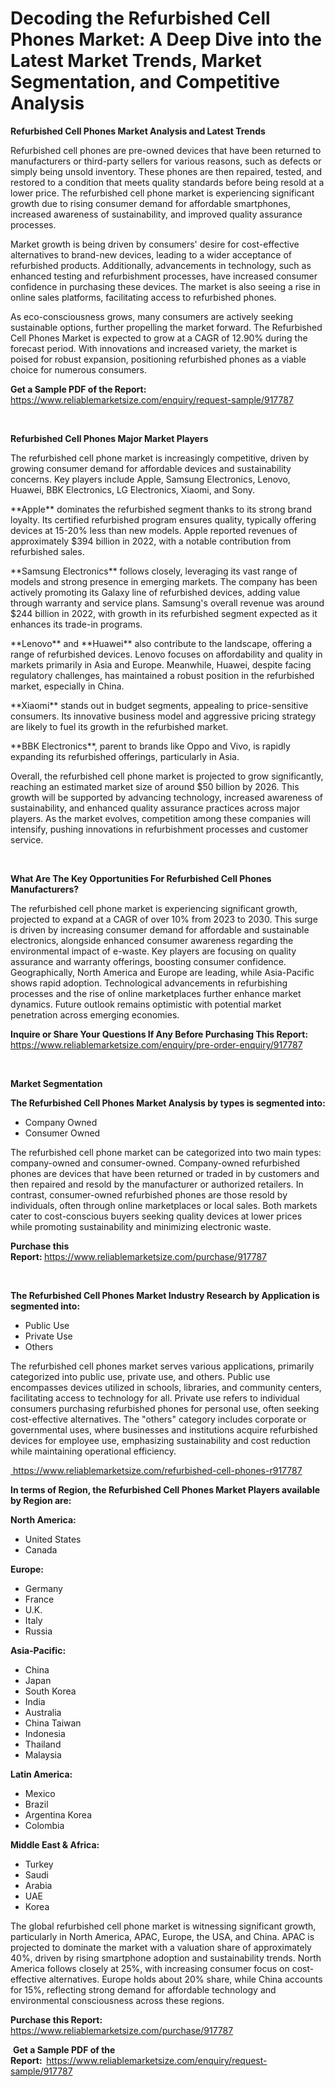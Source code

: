 <p><h1>Decoding the Refurbished Cell Phones Market: A Deep Dive into the Latest Market Trends, Market Segmentation, and Competitive Analysis</h1></p><p><strong>Refurbished Cell Phones Market Analysis and Latest Trends</strong></p>
<p><p>Refurbished cell phones are pre-owned devices that have been returned to manufacturers or third-party sellers for various reasons, such as defects or simply being unsold inventory. These phones are then repaired, tested, and restored to a condition that meets quality standards before being resold at a lower price. The refurbished cell phone market is experiencing significant growth due to rising consumer demand for affordable smartphones, increased awareness of sustainability, and improved quality assurance processes.</p><p>Market growth is being driven by consumers' desire for cost-effective alternatives to brand-new devices, leading to a wider acceptance of refurbished products. Additionally, advancements in technology, such as enhanced testing and refurbishment processes, have increased consumer confidence in purchasing these devices. The market is also seeing a rise in online sales platforms, facilitating access to refurbished phones.</p><p>As eco-consciousness grows, many consumers are actively seeking sustainable options, further propelling the market forward. The Refurbished Cell Phones Market is expected to grow at a CAGR of 12.90% during the forecast period. With innovations and increased variety, the market is poised for robust expansion, positioning refurbished phones as a viable choice for numerous consumers.</p></p>
<p><strong>Get a Sample PDF of the Report:&nbsp;</strong> <a href="https://www.reliablemarketsize.com/enquiry/request-sample/917787?utm_campaign=3551&utm_medium=2&utm_source=Github&utm_content=ia&utm_term=16042025&utm_id=refurbished-cell-phones">https://www.reliablemarketsize.com/enquiry/request-sample/917787</a></p>
<p>&nbsp;</p>
<p><strong>Refurbished Cell Phones Major Market Players</strong></p>
<p><p>The refurbished cell phone market is increasingly competitive, driven by growing consumer demand for affordable devices and sustainability concerns. Key players include Apple, Samsung Electronics, Lenovo, Huawei, BBK Electronics, LG Electronics, Xiaomi, and Sony. </p><p>**Apple** dominates the refurbished segment thanks to its strong brand loyalty. Its certified refurbished program ensures quality, typically offering devices at 15-20% less than new models. Apple reported revenues of approximately $394 billion in 2022, with a notable contribution from refurbished sales.</p><p>**Samsung Electronics** follows closely, leveraging its vast range of models and strong presence in emerging markets. The company has been actively promoting its Galaxy line of refurbished devices, adding value through warranty and service plans. Samsung's overall revenue was around $244 billion in 2022, with growth in its refurbished segment expected as it enhances its trade-in programs.</p><p>**Lenovo** and **Huawei** also contribute to the landscape, offering a range of refurbished devices. Lenovo focuses on affordability and quality in markets primarily in Asia and Europe. Meanwhile, Huawei, despite facing regulatory challenges, has maintained a robust position in the refurbished market, especially in China.</p><p>**Xiaomi** stands out in budget segments, appealing to price-sensitive consumers. Its innovative business model and aggressive pricing strategy are likely to fuel its growth in the refurbished market.</p><p>**BBK Electronics**, parent to brands like Oppo and Vivo, is rapidly expanding its refurbished offerings, particularly in Asia.</p><p>Overall, the refurbished cell phone market is projected to grow significantly, reaching an estimated market size of around $50 billion by 2026. This growth will be supported by advancing technology, increased awareness of sustainability, and enhanced quality assurance practices across major players. As the market evolves, competition among these companies will intensify, pushing innovations in refurbishment processes and customer service.</p></p>
<p>&nbsp;</p>
<p><strong>What Are The Key Opportunities For Refurbished Cell Phones Manufacturers?</strong></p>
<p><p>The refurbished cell phone market is experiencing significant growth, projected to expand at a CAGR of over 10% from 2023 to 2030. This surge is driven by increasing consumer demand for affordable and sustainable electronics, alongside enhanced consumer awareness regarding the environmental impact of e-waste. Key players are focusing on quality assurance and warranty offerings, boosting consumer confidence. Geographically, North America and Europe are leading, while Asia-Pacific shows rapid adoption. Technological advancements in refurbishing processes and the rise of online marketplaces further enhance market dynamics. Future outlook remains optimistic with potential market penetration across emerging economies.</p></p>
<p><strong>Inquire or Share Your Questions If Any Before Purchasing This Report:</strong> <a href="https://www.reliablemarketsize.com/enquiry/pre-order-enquiry/917787?utm_campaign=3551&utm_medium=2&utm_source=Github&utm_content=ia&utm_term=16042025&utm_id=refurbished-cell-phones">https://www.reliablemarketsize.com/enquiry/pre-order-enquiry/917787</a></p>
<p>&nbsp;</p>
<p><strong>Market Segmentation</strong></p>
<p><strong>The Refurbished Cell Phones Market Analysis by types is segmented into:</strong></p>
<p><ul><li>Company Owned</li><li>Consumer Owned</li></ul></p>
<p><p>The refurbished cell phone market can be categorized into two main types: company-owned and consumer-owned. Company-owned refurbished phones are devices that have been returned or traded in by customers and then repaired and resold by the manufacturer or authorized retailers. In contrast, consumer-owned refurbished phones are those resold by individuals, often through online marketplaces or local sales. Both markets cater to cost-conscious buyers seeking quality devices at lower prices while promoting sustainability and minimizing electronic waste.</p></p>
<p><strong>Purchase this Report:&nbsp;</strong><a href="https://www.reliablemarketsize.com/purchase/917787?utm_campaign=3551&utm_medium=2&utm_source=Github&utm_content=ia&utm_term=16042025&utm_id=refurbished-cell-phones">https://www.reliablemarketsize.com/purchase/917787</a></p>
<p>&nbsp;</p>
<p><strong>The Refurbished Cell Phones Market Industry Research by Application is segmented into:</strong></p>
<p><ul><li>Public Use</li><li>Private Use</li><li>Others</li></ul></p>
<p><p>The refurbished cell phones market serves various applications, primarily categorized into public use, private use, and others. Public use encompasses devices utilized in schools, libraries, and community centers, facilitating access to technology for all. Private use refers to individual consumers purchasing refurbished phones for personal use, often seeking cost-effective alternatives. The "others" category includes corporate or governmental uses, where businesses and institutions acquire refurbished devices for employee use, emphasizing sustainability and cost reduction while maintaining operational efficiency.</p></p>
<p><a href="https://www.reliablemarketsize.com/refurbished-cell-phones-r917787?utm_campaign=3551&utm_medium=2&utm_source=Github&utm_content=ia&utm_term=16042025&utm_id=refurbished-cell-phones">&nbsp;https://www.reliablemarketsize.com/refurbished-cell-phones-r917787</a></p>
<p><strong>In terms of Region, the Refurbished Cell Phones Market Players available by Region are:</strong></p>
<p>
    <p> <strong> North America: </strong>
        <ul>
            <li>United States</li>
            <li>Canada</li>
        </ul>
        </p> 
    <p> <strong> Europe: </strong>
        <ul>
            <li>Germany</li>
            <li>France</li>
            <li>U.K.</li>
            <li>Italy</li>
            <li>Russia</li>
        </ul>
        </p> 
    <p> <strong> Asia-Pacific: </strong>
        <ul>
            <li>China</li>
            <li>Japan</li>
            <li>South Korea</li>
            <li>India</li>
            <li>Australia</li>
            <li>China Taiwan</li>
            <li>Indonesia</li>
            <li>Thailand</li>
            <li>Malaysia</li>
        </ul>
        </p> 
    <p> <strong> Latin America: </strong>
        <ul>
            <li>Mexico</li>
            <li>Brazil</li>
            <li>Argentina Korea</li>
            <li>Colombia</li>
        </ul>
        </p> 
    <p> <strong> Middle East & Africa: </strong>
        <ul>
            <li>Turkey</li>
            <li>Saudi</li>
            <li>Arabia</li>
            <li>UAE</li>
            <li>Korea</li>
        </ul>
    </p>
    </p>
<p><p>The global refurbished cell phone market is witnessing significant growth, particularly in North America, APAC, Europe, the USA, and China. APAC is projected to dominate the market with a valuation share of approximately 40%, driven by rising smartphone adoption and sustainability trends. North America follows closely at 25%, with increasing consumer focus on cost-effective alternatives. Europe holds about 20% share, while China accounts for 15%, reflecting strong demand for affordable technology and environmental consciousness across these regions.</p></p>
<p><strong>Purchase this Report: </strong><a href="https://www.reliablemarketsize.com/purchase/917787?utm_campaign=3551&utm_medium=2&utm_source=Github&utm_content=ia&utm_term=16042025&utm_id=refurbished-cell-phones">https://www.reliablemarketsize.com/purchase/917787</a></p>
<p>&nbsp;<strong>Get a Sample PDF of the Report:&nbsp;&nbsp;</strong><a href="https://www.reliablemarketsize.com/enquiry/request-sample/917787?utm_campaign=3551&utm_medium=2&utm_source=Github&utm_content=ia&utm_term=16042025&utm_id=refurbished-cell-phones">https://www.reliablemarketsize.com/enquiry/request-sample/917787</a></p>
<p><strong></strong></p>
<p><p></p><p></p><p></p></p>
